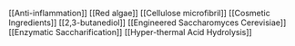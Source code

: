 [[Anti-inflammation]]
[[Red algae]]
[[Cellulose microfibril]]
[[Cosmetic Ingredients]]
[[2,3-butanediol]]
[[Engineered Saccharomyces Cerevisiae]]
[[Enzymatic Saccharification]]
[[Hyper-thermal Acid Hydrolysis]]
